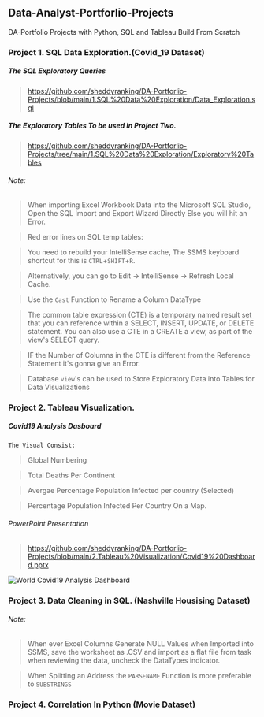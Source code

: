 ## Data-Analyst-Portforlio-Projects

 DA-Portfolio Projects with Python, SQL and Tableau Build From Scratch 
 
### Project 1.  SQL Data Exploration.(Covid_19 Dataset)

##### The SQL Exploratory Queries 

> https://github.com/sheddyranking/DA-Portforlio-Projects/blob/main/1.SQL%20Data%20Exploration/Data_Exploration.sql

#####  The Exploratory Tables To be used In Project Two.

> https://github.com/sheddyranking/DA-Portforlio-Projects/tree/main/1.SQL%20Data%20Exploration/Exploratory%20Tables


###### Note:
>  When importing Excel Workbook Data into the Microsoft SQL Studio, Open the SQL Import and Export Wizard Directly Else you will hit an Error. 

>  Red error lines on SQL temp tables: 

> You need to rebuild your IntelliSense cache, The SSMS keyboard shortcut for this is `CTRL`+`SHIFT`+`R`.

> Alternatively, you can go to Edit → IntelliSense → Refresh Local Cache.

> Use the `Cast` Function to Rename a Column DataType

> The common table expression (CTE) is a temporary named result set that you can reference within a SELECT, INSERT, UPDATE, or DELETE statement. You can also use a CTE in a CREATE a view, as part of the view's SELECT query.

>  IF the Number of Columns in the CTE is different from the Reference Statement it's gonna give an Error.

> Database `view`'s can be used to Store Exploratory Data into Tables for Data Visualizations


### Project 2. Tableau Visualization.

##### Covid19 Analysis Dasboard 

`The Visual Consist:`

> Global Numbering 

> Total Deaths Per Continent 

> Avergae Percentage Population Infected per country (Selected)

> Percentage Population Infected Per Country On a Map.

###### PowerPoint Presentation 
>https://github.com/sheddyranking/DA-Portforlio-Projects/blob/main/2.Tableau%20Visualization/Covid19%20Dashboard.pptx

![World Covid19 Analysis Dashboard ](https://user-images.githubusercontent.com/42388234/173252777-fe036f98-dd2e-4073-b4d9-92094fdff3f5.png)


### Project 3. Data Cleaning in SQL. (Nashville Housising Dataset)

###### Note:
> When ever Excel Columns Generate NULL Values when Imported into SSMS, save the worksheet as .CSV and import as a flat file from task when reviewing the data, uncheck the DataTypes indicator. 

> When Splitting an Address the `PARSENAME` Function is more preferable to `SUBSTRINGS`

### Project 4. Correlation In Python (Movie Dataset) 

